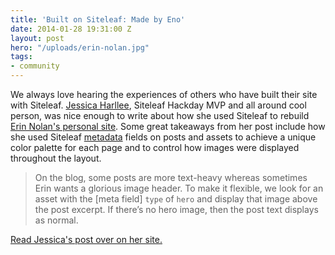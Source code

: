 ```yaml
---
title: 'Built on Siteleaf: Made by Eno'
date: 2014-01-28 19:31:00 Z
layout: post
hero: "/uploads/erin-nolan.jpg"
tags:
- community
---
```


We always love hearing the experiences of others who have built their site with Siteleaf. [Jessica Harllee](http://jessicaharllee.com/), Siteleaf Hackday MVP and all around cool person, was nice enough to write about how she used Siteleaf to rebuild [Erin Nolan's personal site](http://www.madebyeno.com/). Some great takeaways from her post include how she used Siteleaf [metadata](http://www.siteleaf.com/blog/metadata-in-siteleaf/) fields on posts and assets to achieve a unique color palette for each page and to control how images were displayed throughout the layout. 

> On the blog, some posts are more text-heavy whereas sometimes Erin wants a glorious image header. To make it flexible, we look for an asset with the [meta field] `type` of `hero` and display that image above the post excerpt. If there’s no hero image, then the post text displays as normal.

[Read Jessica's post over on her site.](http://jessicaharllee.com/notes/building-erin-nolans-website/)
